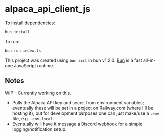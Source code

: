 # alpaca_api_client_js

To install dependencies:

```bash
bun install
```

To run:

```bash
bun run index.ts
```

This project was created using `bun init` in bun v1.2.0. [Bun](https://bun.sh) is a fast all-in-one JavaScript runtime.

## Notes

WIP - Currently working on this.

- Pulls the Alpaca API key and secret from environment variables; eventually these will be set in a project on Railway.com (where I'll be hosting it), but for development purposes one can just make/use a `.env` file, e.g. `.env.local`.
- Eventually will have it message a Discord webhook for a simple logging/notification setup.
